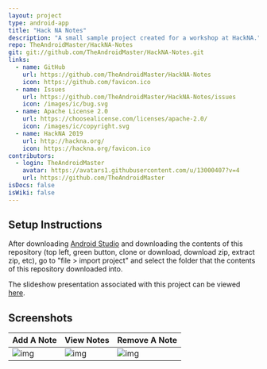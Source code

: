 ```yaml
---
layout: project
type: android-app
title: "Hack NA Notes"
description: "A small sample project created for a workshop at HackNA."
repo: TheAndroidMaster/HackNA-Notes
git: git://github.com/TheAndroidMaster/HackNA-Notes.git
links:
  - name: GitHub
    url: https://github.com/TheAndroidMaster/HackNA-Notes
    icon: https://github.com/favicon.ico
  - name: Issues
    url: https://github.com/TheAndroidMaster/HackNA-Notes/issues
    icon: /images/ic/bug.svg
  - name: Apache License 2.0
    url: https://choosealicense.com/licenses/apache-2.0/
    icon: /images/ic/copyright.svg
  - name: HackNA 2019
    url: http://hackna.org/
    icon: https://hackna.org/favicon.ico
contributors:
  - login: TheAndroidMaster
    avatar: https://avatars1.githubusercontent.com/u/13000407?v=4
    url: https://github.com/TheAndroidMaster
isDocs: false
isWiki: false
---
```


## Setup Instructions

After downloading [Android Studio](https://developer.android.com/studio/index.html) and downloading the contents of this repository (top left, green button, clone or download, download zip, extract zip, etc), go to "file > import project" and select the folder that the contents of this repository downloaded into.

The slideshow presentation associated with this project can be viewed [here](https://docs.google.com/presentation/d/1fTwHMytRuMMXfRQP8JoqtDlFY-FxdY-QfUUfg-BTAZw/edit?usp=sharing).

## Screenshots

Add A Note | View Notes | Remove A Note
---- | ---- | ----
![img](https://theandroidmaster.github.io/images/screenshots/notes-0.png) | ![img](https://theandroidmaster.github.io/images/screenshots/notes-1.png) | ![img](https://theandroidmaster.github.io/images/screenshots/notes-2.png)
